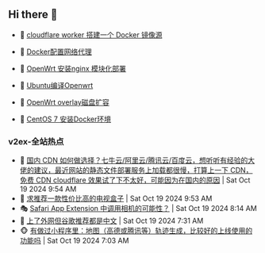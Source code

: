 ## Hi there 👋

<!--
**dkyg666/dkyg666** is a ✨ _special_ ✨ repository because its `README.md` (this file) appears on your GitHub profile.

Here are some ideas to get you started:

- 🔭 I’m currently working on ...
- 🌱 I’m currently learning ...
- 👯 I’m looking to collaborate on ...
- 🤔 I’m looking for help with ...
- 💬 Ask me about ...
- 📫 How to reach me: ...
- 😄 Pronouns: ...
- ⚡ Fun fact: ...
-->

<!-- BLOG-POST-LIST:START -->
- 🦩 [cloudflare worker 搭建一个 Docker 镜像源](http://blog.1996099.xyz/archives/cloudflare-worker-da-jian-yi-ge-docker-jing-xiang-zhan) 

- 🚦 [Docker配置网络代理](http://blog.1996099.xyz/archives/dockerpei-zhi-wang-luo-dai-li) 

- 🫶 [OpenWrt 安装nginx 模块化部署](http://blog.1996099.xyz/archives/openwrt-an-zhuang-nginx-mo-kuai-hua-bu-shu) 

- 🦄 [Ubuntu编译Openwrt](http://blog.1996099.xyz/archives/ubuntuzi-bian-yi-openwrt) 

- 🐻 [OpenWrt overlay磁盘扩容](http://blog.1996099.xyz/archives/openwrt-overlay) 

- 🤖 [CentOS 7 安装Docker环境](http://blog.1996099.xyz/archives/centos-docker) 
<!-- BLOG-POST-LIST:END -->

### v2ex-全站热点
<!-- v2ex:START -->
- 🥸 [国内 CDN 如何做选择？七牛云/阿里云/腾讯云/百度云，想听听有经验的大佬的建议，最近网站的静态文件部署服务上加载都很慢，打算上一下 CDN，免费 CDN cloudflare 效果试了下不太好，可能因为在国内的原因](https://www.v2ex.com/t/1081756#reply9) | Sat Oct 19 2024 9:54 AM
- 🤗 [求推荐一款性价比高的电视盒子](https://www.v2ex.com/t/1081754#reply2) | Sat Oct 19 2024 9:53 AM
- 🎭 [Safari App Extension 中调用相机的可能性？](https://www.v2ex.com/t/1081737#reply0) | Sat Oct 19 2024 8:14 AM
- 🥷 [上了外网但谷歌推荐都是中文](https://www.v2ex.com/t/1081728#reply27) | Sat Oct 19 2024 7:31 AM
- 🐵 [有做过小程序里：地图（高德或腾讯等）轨迹生成，比较好的上线使用的功能吗](https://www.v2ex.com/t/1081723#reply1) | Sat Oct 19 2024 7:03 AM<!-- v2ex:END -->

